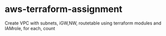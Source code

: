 # aws-terraform-assignment
Create VPC with subnets, iGW,NW, routetable using terraform modules and IAMrole, for each, count
